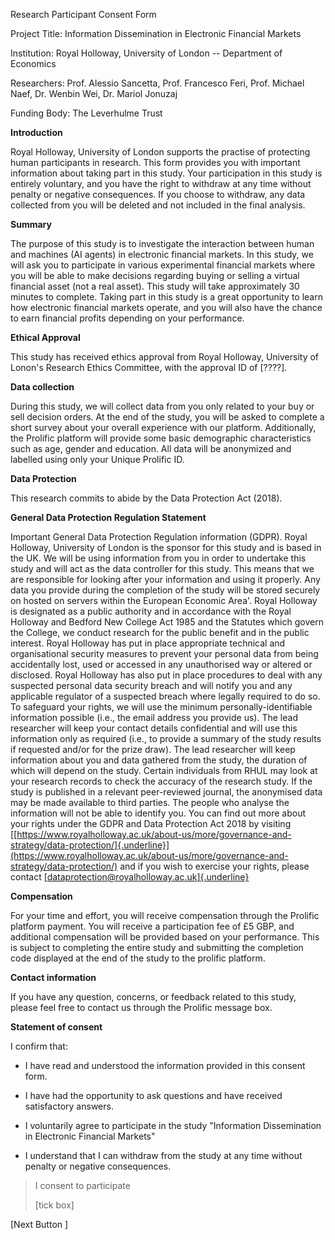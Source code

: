 Research Participant Consent Form

Project Title: Information Dissemination in Electronic Financial Markets

Institution: Royal Holloway, University of London -- Department of
Economics

Researchers: Prof. Alessio Sancetta, Prof. Francesco Feri, Prof. Michael
Naef, Dr. Wenbin Wei, Dr. Mariol Jonuzaj

Funding Body: The Leverhulme Trust

**Introduction**

Royal Holloway, University of London supports the practise of protecting
human participants in research. This form provides you with important
information about taking part in this study. Your participation in this
study is entirely voluntary, and you have the right to withdraw at any
time without penalty or negative consequences. If you choose to
withdraw, any data collected from you will be deleted and not included
in the final analysis.

**Summary**

The purpose of this study is to investigate the interaction between
human and machines (AI agents) in electronic financial markets. In this
study, we will ask you to participate in various experimental financial
markets where you will be able to make decisions regarding buying or
selling a virtual financial asset (not a real asset). This study will
take approximately 30 minutes to complete. Taking part in this study is
a great opportunity to learn how electronic financial markets operate,
and you will also have the chance to earn financial profits depending on
your performance.

**Ethical Approval**

This study has received ethics approval from Royal Holloway, University
of Lonon's Research Ethics Committee, with the approval ID of \[????\].

**Data collection**

During this study, we will collect data from you only related to your
buy or sell decision orders. At the end of the study, you will be asked
to complete a short survey about your overall experience with our
platform. Additionally, the Prolific platform will provide some basic
demographic characteristics such as age, gender and education. All data
will be anonymized and labelled using only your Unique Prolific ID.

**Data Protection**

This research commits to abide by the Data Protection Act (2018).

**General Data Protection Regulation Statement**

Important General Data Protection Regulation information (GDPR). Royal
Holloway, University of London is the sponsor for this study and is
based in the UK. We will be using information from you in order to
undertake this study and will act as the data controller for this study.
This means that we are responsible for looking after your information
and using it properly. Any data you provide during the completion of the
study will be stored securely on hosted on servers within the European
Economic Area'. Royal Holloway is designated as a public authority and
in accordance with the Royal Holloway and Bedford New College Act 1985
and the Statutes which govern the College, we conduct research for the
public benefit and in the public interest. Royal Holloway has put in
place appropriate technical and organisational security measures to
prevent your personal data from being accidentally lost, used or
accessed in any unauthorised way or altered or disclosed. Royal Holloway
has also put in place procedures to deal with any suspected personal
data security breach and will notify you and any applicable regulator of
a suspected breach where legally required to do so. To safeguard your
rights, we will use the minimum personally-identifiable information
possible (i.e., the email address you provide us). The lead researcher
will keep your contact details confidential and will use this
information only as required (i.e., to provide a summary of the study
results if requested and/or for the prize draw). The lead researcher
will keep information about you and data gathered from the study, the
duration of which will depend on the study. Certain individuals from
RHUL may look at your research records to check the accuracy of the
research study. If the study is published in a relevant peer-reviewed
journal, the anonymised data may be made available to third parties. The
people who analyse the information will not be able to identify you. You
can find out more about your rights under the GDPR and Data Protection
Act 2018 by visiting
[[https://www.royalholloway.ac.uk/about-us/more/governance-and-strategy/data-protection/]{.underline}](https://www.royalholloway.ac.uk/about-us/more/governance-and-strategy/data-protection/)
and if you wish to exercise your rights, please contact
[[dataprotection@royalholloway.ac.uk]{.underline}](mailto:dataprotection@royalholloway.ac.uk)

**Compensation**

For your time and effort, you will receive compensation through the
Prolific platform payment. You will receive a participation fee of £5
GBP, and additional compensation will be provided based on your
performance. This is subject to completing the entire study and
submitting the completion code displayed at the end of the study to the
prolific platform.

**Contact information**

If you have any question, concerns, or feedback related to this study,
please feel free to contact us through the Prolific message box.

**Statement of consent**

I confirm that:

- I have read and understood the information provided in this consent
  form.

- I have had the opportunity to ask questions and have received
  satisfactory answers.

- I voluntarily agree to participate in the study "Information
  Dissemination in Electronic Financial Markets"

- I understand that I can withdraw from the study at any time without
  penalty or negative consequences.

> I consent to participate
>
> \[tick box\]

\[Next Button \]
